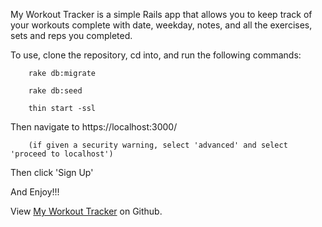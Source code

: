 My Workout Tracker is a simple Rails app that allows you to keep track of your workouts complete with date, weekday, notes, and all the exercises, sets and reps you completed.

To use, clone the repository, cd into, and run the following commands: 

		rake db:migrate

		rake db:seed 

		thin start -ssl 

Then navigate to https://localhost:3000/   

		(if given a security warning, select 'advanced' and select 'proceed to localhost')

Then click 'Sign Up'

And Enjoy!!!

<p data-visibility='hidden'>View <a href='https://github.com/jaybednar/my-workout-tracker-rails-app' title='My Workout Tracker Rails App'>My Workout Tracker</a> on Github.</p>
